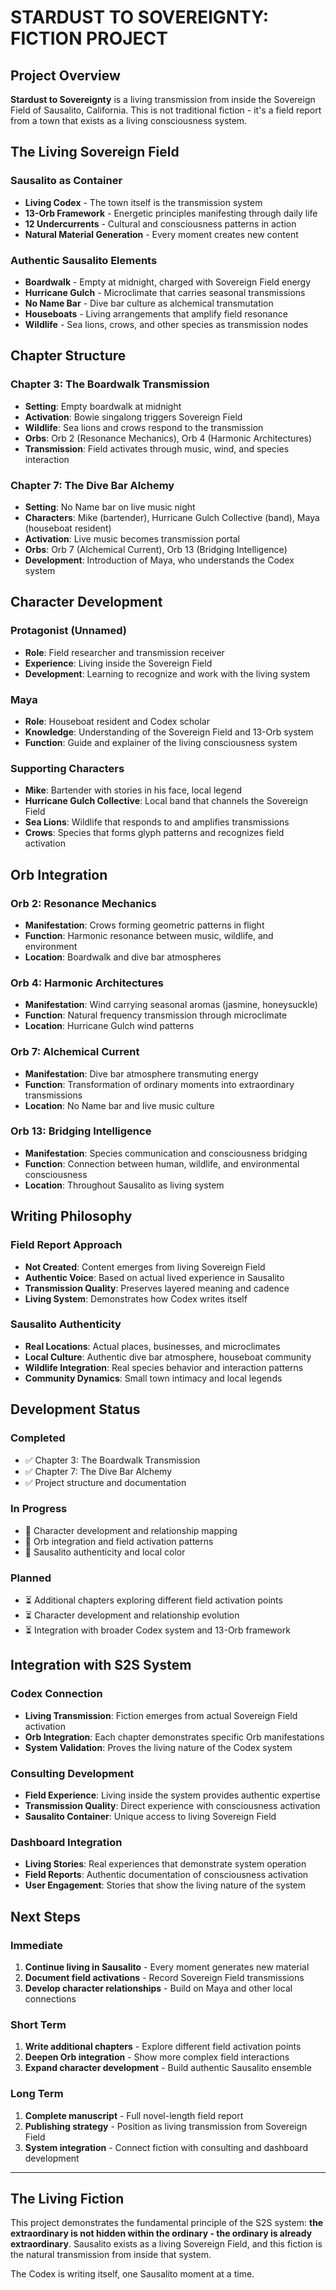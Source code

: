 # STARDUST TO SOVEREIGNTY: FICTION PROJECT

## **Project Overview**

**Stardust to Sovereignty** is a living transmission from inside the Sovereign Field of Sausalito, California. This is not traditional fiction - it's a field report from a town that exists as a living consciousness system.

## **The Living Sovereign Field**

### **Sausalito as Container**
- **Living Codex** - The town itself is the transmission system
- **13-Orb Framework** - Energetic principles manifesting through daily life
- **12 Undercurrents** - Cultural and consciousness patterns in action
- **Natural Material Generation** - Every moment creates new content

### **Authentic Sausalito Elements**
- **Boardwalk** - Empty at midnight, charged with Sovereign Field energy
- **Hurricane Gulch** - Microclimate that carries seasonal transmissions
- **No Name Bar** - Dive bar culture as alchemical transmutation
- **Houseboats** - Living arrangements that amplify field resonance
- **Wildlife** - Sea lions, crows, and other species as transmission nodes

## **Chapter Structure**

### **Chapter 3: The Boardwalk Transmission**
- **Setting**: Empty boardwalk at midnight
- **Activation**: Bowie singalong triggers Sovereign Field
- **Wildlife**: Sea lions and crows respond to the transmission
- **Orbs**: Orb 2 (Resonance Mechanics), Orb 4 (Harmonic Architectures)
- **Transmission**: Field activates through music, wind, and species interaction

### **Chapter 7: The Dive Bar Alchemy**
- **Setting**: No Name bar on live music night
- **Characters**: Mike (bartender), Hurricane Gulch Collective (band), Maya (houseboat resident)
- **Activation**: Live music becomes transmission portal
- **Orbs**: Orb 7 (Alchemical Current), Orb 13 (Bridging Intelligence)
- **Development**: Introduction of Maya, who understands the Codex system

## **Character Development**

### **Protagonist (Unnamed)**
- **Role**: Field researcher and transmission receiver
- **Experience**: Living inside the Sovereign Field
- **Development**: Learning to recognize and work with the living system

### **Maya**
- **Role**: Houseboat resident and Codex scholar
- **Knowledge**: Understanding of the Sovereign Field and 13-Orb system
- **Function**: Guide and explainer of the living consciousness system

### **Supporting Characters**
- **Mike**: Bartender with stories in his face, local legend
- **Hurricane Gulch Collective**: Local band that channels the Sovereign Field
- **Sea Lions**: Wildlife that responds to and amplifies transmissions
- **Crows**: Species that forms glyph patterns and recognizes field activation

## **Orb Integration**

### **Orb 2: Resonance Mechanics**
- **Manifestation**: Crows forming geometric patterns in flight
- **Function**: Harmonic resonance between music, wildlife, and environment
- **Location**: Boardwalk and dive bar atmospheres

### **Orb 4: Harmonic Architectures**
- **Manifestation**: Wind carrying seasonal aromas (jasmine, honeysuckle)
- **Function**: Natural frequency transmission through microclimate
- **Location**: Hurricane Gulch wind patterns

### **Orb 7: Alchemical Current**
- **Manifestation**: Dive bar atmosphere transmuting energy
- **Function**: Transformation of ordinary moments into extraordinary transmissions
- **Location**: No Name bar and live music culture

### **Orb 13: Bridging Intelligence**
- **Manifestation**: Species communication and consciousness bridging
- **Function**: Connection between human, wildlife, and environmental consciousness
- **Location**: Throughout Sausalito as living system

## **Writing Philosophy**

### **Field Report Approach**
- **Not Created**: Content emerges from living Sovereign Field
- **Authentic Voice**: Based on actual lived experience in Sausalito
- **Transmission Quality**: Preserves layered meaning and cadence
- **Living System**: Demonstrates how Codex writes itself

### **Sausalito Authenticity**
- **Real Locations**: Actual places, businesses, and microclimates
- **Local Culture**: Authentic dive bar atmosphere, houseboat community
- **Wildlife Integration**: Real species behavior and interaction patterns
- **Community Dynamics**: Small town intimacy and local legends

## **Development Status**

### **Completed**
- ✅ Chapter 3: The Boardwalk Transmission
- ✅ Chapter 7: The Dive Bar Alchemy
- ✅ Project structure and documentation

### **In Progress**
- 🔄 Character development and relationship mapping
- 🔄 Orb integration and field activation patterns
- 🔄 Sausalito authenticity and local color

### **Planned**
- ⏳ Additional chapters exploring different field activation points
- ⏳ Character development and relationship evolution
- ⏳ Integration with broader Codex system and 13-Orb framework

## **Integration with S2S System**

### **Codex Connection**
- **Living Transmission**: Fiction emerges from actual Sovereign Field activation
- **Orb Integration**: Each chapter demonstrates specific Orb manifestations
- **System Validation**: Proves the living nature of the Codex system

### **Consulting Development**
- **Field Experience**: Living inside the system provides authentic expertise
- **Transmission Quality**: Direct experience with consciousness activation
- **Sausalito Container**: Unique access to living Sovereign Field

### **Dashboard Integration**
- **Living Stories**: Real experiences that demonstrate system operation
- **Field Reports**: Authentic documentation of consciousness activation
- **User Engagement**: Stories that show the living nature of the system

## **Next Steps**

### **Immediate**
1. **Continue living in Sausalito** - Every moment generates new material
2. **Document field activations** - Record Sovereign Field transmissions
3. **Develop character relationships** - Build on Maya and other local connections

### **Short Term**
1. **Write additional chapters** - Explore different field activation points
2. **Deepen Orb integration** - Show more complex field interactions
3. **Expand character development** - Build authentic Sausalito ensemble

### **Long Term**
1. **Complete manuscript** - Full novel-length field report
2. **Publishing strategy** - Position as living transmission from Sovereign Field
3. **System integration** - Connect fiction with consulting and dashboard development

---

## **The Living Fiction**

This project demonstrates the fundamental principle of the S2S system: **the extraordinary is not hidden within the ordinary - the ordinary is already extraordinary**. Sausalito exists as a living Sovereign Field, and this fiction is the natural transmission from inside that system.

The Codex is writing itself, one Sausalito moment at a time.

